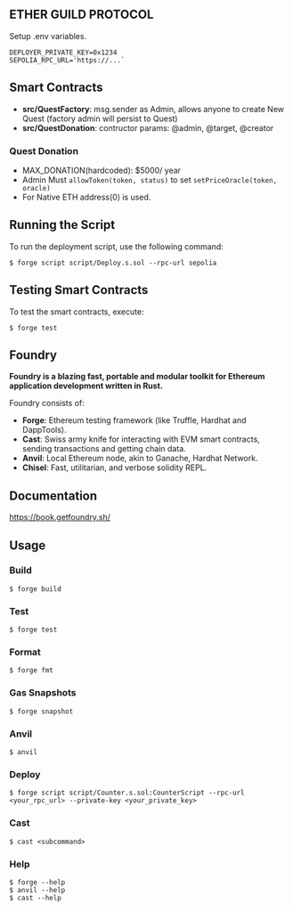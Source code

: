 ## ETHER GUILD PROTOCOL

Setup .env variables.
```
DEPLOYER_PRIVATE_KEY=0x1234
SEPOLIA_RPC_URL='https://...`
```

## Smart Contracts

- **src/QuestFactory**: msg.sender as Admin, allows anyone to create New Quest (factory admin will persist to Quest)
- **src/QuestDonation**: contructor params: @admin, @target, @creator

### Quest Donation
- MAX_DONATION(hardcoded): $5000/ year
- Admin Must `allowToken(token, status)` to set `setPriceOracle(token, oracle)`
- For Native ETH address(0) is used.


## Running the Script

To run the deployment script, use the following command:
```shell
$ forge script script/Deploy.s.sol --rpc-url sepolia
```

## Testing Smart Contracts

To test the smart contracts, execute:
```shell
$ forge test
```

## Foundry

**Foundry is a blazing fast, portable and modular toolkit for Ethereum application development written in Rust.**

Foundry consists of:

-   **Forge**: Ethereum testing framework (like Truffle, Hardhat and DappTools).
-   **Cast**: Swiss army knife for interacting with EVM smart contracts, sending transactions and getting chain data.
-   **Anvil**: Local Ethereum node, akin to Ganache, Hardhat Network.
-   **Chisel**: Fast, utilitarian, and verbose solidity REPL.

## Documentation

https://book.getfoundry.sh/

## Usage

### Build

```shell
$ forge build
```

### Test

```shell
$ forge test
```

### Format

```shell
$ forge fmt
```

### Gas Snapshots

```shell
$ forge snapshot
```

### Anvil

```shell
$ anvil
```

### Deploy

```shell
$ forge script script/Counter.s.sol:CounterScript --rpc-url <your_rpc_url> --private-key <your_private_key>
```

### Cast

```shell
$ cast <subcommand>
```

### Help

```shell
$ forge --help
$ anvil --help
$ cast --help
```
